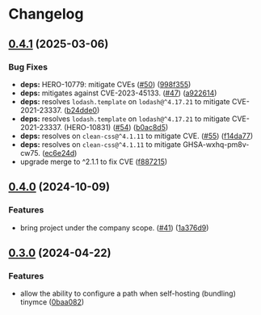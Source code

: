 # Changelog

## [0.4.1](https://github.com/linc-technologies/ember-tinymce/compare/ember-tinymce-v0.4.0...ember-tinymce-v0.4.1) (2025-03-06)


### Bug Fixes

* **deps:** HERO-10779: mitigate CVEs ([#50](https://github.com/linc-technologies/ember-tinymce/issues/50)) ([998f355](https://github.com/linc-technologies/ember-tinymce/commit/998f3553f3f2784e860d86b6ceb5db121c65c4da))
* **deps:** mitigates against CVE-2023-45133. ([#47](https://github.com/linc-technologies/ember-tinymce/issues/47)) ([a922614](https://github.com/linc-technologies/ember-tinymce/commit/a92261425994ecc33926db708719a4aebd522b48))
* **deps:** resolves `lodash.template` on `lodash@^4.17.21` to mitigate CVE-2021-23337. ([b24dde0](https://github.com/linc-technologies/ember-tinymce/commit/b24dde0f2b0d07a4e762d9a0aef6f5b6643eeaff))
* **deps:** resolves `lodash.template` on `lodash@^4.17.21` to mitigate CVE-2021-23337. (HERO-10831) ([#54](https://github.com/linc-technologies/ember-tinymce/issues/54)) ([b0ac8d5](https://github.com/linc-technologies/ember-tinymce/commit/b0ac8d5f30107acbad8f82cc4866d9a0c8b09c26))
* **deps:** resolves on `clean-css@^4.1.11` to mitigate CVE. ([#55](https://github.com/linc-technologies/ember-tinymce/issues/55)) ([f14da77](https://github.com/linc-technologies/ember-tinymce/commit/f14da7716b56b36f24400d944da64efa3661700f))
* **deps:** resolves on `clean-css@^4.1.11` to mitigate GHSA-wxhq-pm8v-cw75. ([ec6e24d](https://github.com/linc-technologies/ember-tinymce/commit/ec6e24d0e19e1b49540bd88ea0cb56cdfb9f1e06))
* upgrade merge to ^2.1.1 to fix CVE ([f887215](https://github.com/linc-technologies/ember-tinymce/commit/f8872155858583610ed991b99c34e7a19deecf98))

## [0.4.0](https://github.com/linc-technologies/ember-tinymce/compare/ember-tinymce-v0.3.0...ember-tinymce-v0.4.0) (2024-10-09)


### Features

* bring project under the company scope. ([#41](https://github.com/linc-technologies/ember-tinymce/issues/41)) ([1a376d9](https://github.com/linc-technologies/ember-tinymce/commit/1a376d965a78e9ca9b80927a134fd013b42926fd))

## [0.3.0](https://github.com/linc-technologies/ember-tinymce/compare/ember-tinymce-v0.2.2...ember-tinymce-v0.3.0) (2024-04-22)


### Features

* allow the ability to configure a path when self-hosting (bundling) tinymce ([0baa082](https://github.com/linc-technologies/ember-tinymce/commit/0baa0824e5728305416bae6110202df133d9665a))
